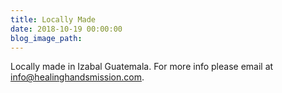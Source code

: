 ```yaml
---
title: Locally Made
date: 2018-10-19 00:00:00
blog_image_path:
---
```


Locally made in Izabal Guatemala. For more info please email at [info@healinghandsmission.com](mailto:info@healinghandsmission.com).